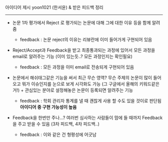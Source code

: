 아이디어 제시 yoon1021 (한서윤) & 받은 피드백 정리

---

- 논문 1차 평가에서  Reject 로 평가되는 논문에 대해 그에 대한 이유 등을 함께 알려줌 
  - feedback : 논문 reject의 이유는 리뷰란에 이미 들어가게 구현되어 있음
  
- Reject/Accept과 Feedback을 받고 최종통과되는 과정에 있어서 모든 과정을 email로 알려주는 기능 (이미 있는듯..? 모든 과정인지는 확인필요)
  - feedback : 모든 과정을 이미 email로 전송되게 구현되어 있음

- 논문에서 해쉬태그같은 기능을 써서 최근 무슨 영역? 무슨 주제의 논문이 많이 들어오고 뭐가 이슈인지를 눈으로 보게 시각화도 가능 (그 구글에서 올해의 키워드같은거!) + 관심있는 분야로 설정해놓은 논문이 등록되면 알려주는 기능
  - feedback : 학회 관리자 통계를 낼 때 괜찮게 사용 할 수도 있을 것이로 판단됨 
  **아이디어 중 구현 가능성이 높음**

- Feedback을 한번만 주나...? 여러번 심사하는 사람들이 맘에 들 때까지 Feedback을 주고 받을 수 있음 (3차 피드백, 4차 피드백..)
  - feedback : 이와 같은 건 형평성에 어긋남


